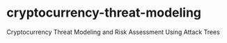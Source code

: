 # cryptocurrency-threat-modeling
Cryptocurrency Threat Modeling and Risk Assessment Using Attack Trees
